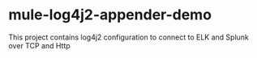 # mule-log4j2-appender-demo

This project contains log4j2 configuration to connect to ELK and Splunk over TCP and Http
